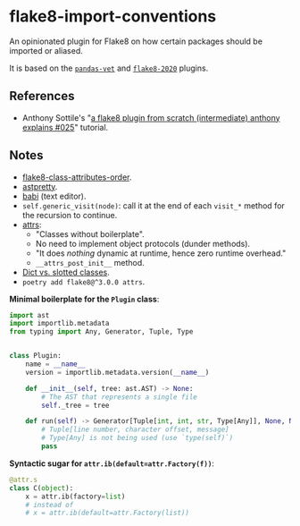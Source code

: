 # flake8-import-conventions

An opinionated plugin for Flake8 on how certain packages should be imported or aliased.

It is based on the [`pandas-vet`](https://github.com/deppen8/pandas-vet) and [`flake8-2020`](https://github.com/asottile/flake8-2020) plugins.

## References

- Anthony Sottile's "[a flake8 plugin from scratch (intermediate) anthony explains #025](https://youtu.be/ot5Z4KQPBL8)" tutorial.

## Notes

- [flake8-class-attributes-order](https://github.com/best-doctor/flake8-class-attributes-order).
- [astpretty](https://github.com/asottile/astpretty).
- [babi](https://github.com/asottile/babi) (text editor).
- `self.generic_visit(node)`: call it at the end of each `visit_*` method for the recursion to continue.
- [attrs](https://www.attrs.org/):
  - "Classes without boilerplate".
  - No need to implement object protocols (dunder methods).
  - "It does _nothing_ dynamic at runtime, hence zero runtime overhead."
  - `__attrs_post_init__` method.
- [Dict vs. slotted classes](https://www.attrs.org/en/stable/glossary.html).
- `poetry add flake8@^3.0.0 attrs`.

**Minimal boilerplate for the `Plugin` class**:

```python
import ast
import importlib.metadata
from typing import Any, Generator, Tuple, Type


class Plugin:
    name = __name__
    version = importlib.metadata.version(__name__)

    def __init__(self, tree: ast.AST) -> None:
        # The AST that represents a single file
        self._tree = tree

    def run(self) -> Generator[Tuple[int, int, str, Type[Any]], None, None]:
        # Tuple[line number, character offset, message]
        # Type[Any] is not being used (use `type(self)`)
        pass
```

**Syntactic sugar for `attr.ib(default=attr.Factory(f))`**:

```python
@attr.s
class C(object):
    x = attr.ib(factory=list)
    # instead of
    # x = attr.ib(default=attr.Factory(list))
```
